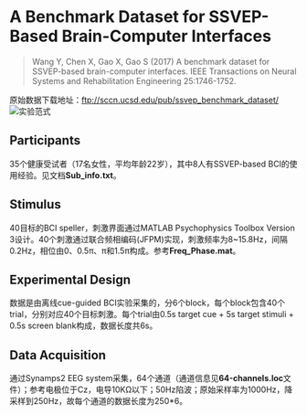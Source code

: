 # A Benchmark Dataset for SSVEP-Based Brain-Computer Interfaces

> Wang Y, Chen X, Gao X, Gao S (2017) A benchmark dataset for SSVEP-based brain-computer interfaces. IEEE Transactions on Neural Systems and Rehabilitation Engineering 25:1746-1752.

原始数据下载地址：ftp://sccn.ucsd.edu/pub/ssvep_benchmark_dataset/
![实验范式](https://s1.ax1x.com/2020/04/12/GLiQAO.png)

## Participants

35个健康受试者（17名女性，平均年龄22岁），其中8人有SSVEP-based BCI的使用经验。见文档**Sub_info.txt**。

## Stimulus

40目标的BCI speller，刺激界面通过MATLAB Psychophysics Toolbox Version 3设计。40个刺激通过联合频相编码(JFPM)实现，刺激频率为8~15.8Hz，间隔0.2Hz，相位由0、0.5π、π和1.5π构成。参考**Freq_Phase.mat**。

## Experimental Design

数据是由离线cue-guided BCI实验采集的，分6个block，每个block包含40个trial，分别对应40个目标刺激。每个trial由0.5s target cue + 5s target stimuli + 0.5s screen blank构成，数据长度共6s。

## Data Acquisition

通过Synamps2 EEG system采集，64个通道（通道信息见**64-channels.loc**文件）；参考电极位于Cz，电导10KΩ以下；50Hz陷波；原始采样率为1000Hz，降采样到250Hz，故每个通道的数据长度为250*6。
